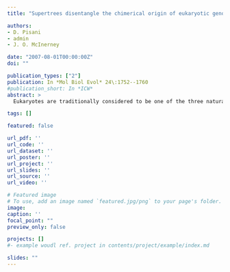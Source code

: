 ```yaml
---
title: "Supertrees disentangle the chimerical origin of eukaryotic genomes"

authors:
- D. Pisani
- admin
- J. O. McInerney

date: "2007-08-01T00:00:00Z"
doi: ""

publication_types: ["2"]
publication: In *Mol Biol Evol* 24\:1752--1760
#publication_short: In *ICW*
abstract: >
  Eukaryotes are traditionally considered to be one of the three natural divisions of the tree of life and the sister group of the Archaebacteria. However, eukaryotic genomes are replete with genes of eubacterial ancestry, and more than 20 mutually incompatible hypotheses have been proposed to account for eukaryote origins. Here we test the predictions of these hypotheses using a novel supertree-based phylogenetic signal-stripping method, and recover supertrees of life based on phylogenies for up to 5,741 single gene families distributed across 185 genomes. Using our signal-stripping method, we show that there are three distinct phylogenetic signals in eukaryotic genomes. In order of strength, these link eukaryotes with the Cyanobacteria, the Proteobacteria, and the Thermoplasmatales, an archaebacterial (euryarchaeotes) group. These signals correspond to distinct symbiotic partners involved in eukaryote evolution: plastids, mitochondria, and the elusive host lineage. According to our whole-genome data, eukaryotes are hardly the sister group of the Archaebacteria, because up to 83% of eukaryotic genes with a prokaryotic homolog have eubacterial, not archaebacterial, origins. The results reject all but two of the current hypotheses for the origin of eukaryotes: those assuming a sulfur-dependent or hydrogen-dependent syntrophy for the origin of mitochondria.

tags: []

featured: false

url_pdf: ''
url_code: ''
url_dataset: ''
url_poster: ''
url_project: ''
url_slides: ''
url_source: ''
url_video: ''

# Featured image
# To use, add an image named `featured.jpg/png` to your page's folder.
image:
caption: ''
focal_point: ""
preview_only: false

projects: []
#- example woudl ref. project in contents/project/example/index.md

slides: ""
---
```

